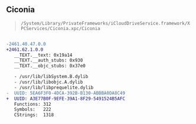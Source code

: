 ## Ciconia

> `/System/Library/PrivateFrameworks/iCloudDriveService.framework/XPCServices/Ciconia.xpc/Ciconia`

```diff

-2461.40.47.0.0
+2461.62.1.0.0
   __TEXT.__text: 0x19a14
   __TEXT.__auth_stubs: 0x930
   __TEXT.__objc_stubs: 0x37e0

   - /usr/lib/libSystem.B.dylib
   - /usr/lib/libobjc.A.dylib
   - /usr/lib/libprequelite.dylib
-  UUID: 5EA6F3F0-4DCA-392B-B130-ABBBA0DA8C49
+  UUID: A3E77B0F-9EFE-39A1-8F29-5491524B5AFC
   Functions: 312
   Symbols:   222
   CStrings:  1318

```
